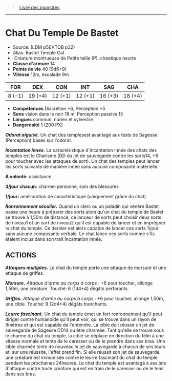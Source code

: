 ﻿> [Livre des monstres](tome_of_beasts.md)

---

# Chat Du Temple De Bastet

- Source: (LDM p56)(TOB p32)
- Alias: Bastet Temple Cat
-  Créature montrueuse de Petite taille (P), chaotique neutre
- **Classe d'armure** 14
- **Points de vie** 40 (9d6+9)
- **Vitesse** 12m, escalade 9m

|FOR|DEX|CON|INT|SAG|CHA|
|---|---|---|---|---|---|
|8 (-1)|19 (+4)|12 (+1)|12 (+1)|16 (+3)|18 (+4)|

- **Compétences** Discrétion +6, Perception +5
- **Sens** vision dans le noir 18 m, Perception passive 15
- **Langues** commun, nurien et sylvestre
- **Dangerosité** 1 (200 PX)

**_Odorat aiguisé._** Un chat des templesest avantagé aux tests de Sagesse (Perception) basés sur l'odorat.

**_Incantation innée._** La caractéristique d'incantation innée des chats des temples est le Charisme (DD du jet de sauvegarde contre les sorts14, +6 pour toucher avec les attaques de sort). Un chat des temples peut lancer les sorts suivants de manière innée sans aucune composante matérielle:

**À volonté:** assistance

**3/jour chacun:** charme-personne, soin des blessures

**1/jour:** amélioration de caractéristique (uniquement grâce du chat)

**_Ronronnement séculier._** Quand un clerc ou un paladin qui vénère Bastet passe une heure à préparer des sorts alors qu'un chat du temple de Bastet se trouve à 1,50m de distance, ce lanceur de sorts peut choisir deux sorts de niveau1 et un sort de niveau2 qu'il est capable de lancer et en imprégner le chat du temple. Ce dernier est alors capable de lancer ces sorts 1/jour sans aucune composante verbale. Le chat lance ces sorts comme s'ils étaient inclus dans son trait Incantation innée.

## ACTIONS

**_Attaques multiples._** Le chat du temple porte une attaque de morsure et une attaque de griffes.

**_Morsure._** _Attaque d'arme au corps à corps :_ +6 pour toucher, allonge 1,50m, une créature. Touché: 6 (1d4+4) dégâts perforants.

**_Griffes._** _Attaque d'arme au corps à corps :_ +6 pour toucher, allonge 1,50m, une cible. Touché: 9 (2d4+4) dégâts tranchants.

**_Leurre fascinant._** Un chat du temple émet un fort ronronnement qu'il peut diriger contre humanoïde qu'il peut voir, qui se trouve dans un rayon de 9mètres et qui est capable de l'entendre. La cible doit réussir un jet de sauvegarde de Sagesse DD14 ou être charmée. Tant qu'elle se trouve sous le charme du chat du temple, la cible se déplace en direction du félin à une vitesse normale et tente de le caresser ou de le prendre dans ses bras. Une cible charmée tente de nouveau le jet de sauvegarde à chacun de ses tours et, sur une réussite, l'effet prend fin. Si elle réussit son jet de sauvegarde, une créature est immunisée contre le leurre fascinant du chat du temple pendant les prochaines 24heures. Le chat du temple est avantagé à ses jets d'attaque contre toute créature qui est en train de le caresser ou de le tenir dans ses bras.


